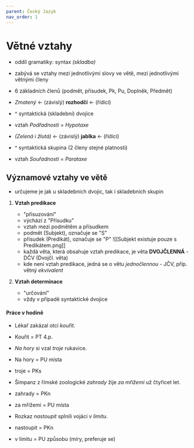 ```yaml
---
parent: Český Jazyk
nav_order: 1
---
```

# Větné vztahy 
- oddíl gramatiky: syntax *(skladba)*
- zabývá se vztahy mezi jednotlivými slovy ve větě, mezi jednotlivými větnými členy
- 6 základních členů (podmět, přísudek, Pk, Pu, Doplněk, Předmět)

- *Zmatený* <- (závislý) **rozhodčí** <- (řídící)
- ^ syntaktická (skladební) dvojice
- vztah *Podřadnosti* = *Hypotaxe*

- *(Zelená i žlutá)* <- (závislý)  **jablka** <- (řídící)
- ^ syntaktická skupina (2 členy stejné platnosti)
- vztah *Souřadnosti* = *Parataxe*

## Významové vztahy ve větě
- určujeme je jak u skladebních dvojic, tak i skladebních skupin
1. **Vztah predikace**
	- "přisuzování"
	- výchází z "Přísudku"
	- vztah mezi podmětěm a přísudkem
	- podmět (Subjekt), označuje se "S"
	- přísudek (Predikát), označuje se "P"
	![[Subjekt existuje pouze s Predikátem.png]]
	- každá věta, která obsahuje vztah predikace, je věta **DVOJČLENNÁ** - DČV (Dvojčl. věta)
	- kde není vztah predikace, jedná se o větu *jednočlennou* - JČV, příp. větný *ekvivalent*

2. **Vztah determinace**
	- "určování"
	- vždy v případě syntaktické dvojice


#### Práce v hodině
- Lékař zakázal otci *kouřit*.
- Kouřit = PT 4.p.

- *Na hory* si vzal *troje* rukavice.
- Na hory = PU místa
- troje = PKs

- Šimpanz z římské zoologické *zahrady* žije *za mřížemi* už čtyřicet let.
- zahrady = PKn
- za mřížemi = PU místa

- Rozkaz *nastoupit* splnili vojáci *v limitu*.
- nastoupit = PKn
- v limitu = PU způsobu (míry, preferuje se)
